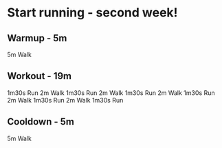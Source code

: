 # Start running - second week!

## Warmup - 5m

5m Walk

## Workout - 19m

1m30s Run
2m Walk
1m30s Run
2m Walk
1m30s Run
2m Walk
1m30s Run
2m Walk
1m30s Run
2m Walk
1m30s Run

## Cooldown - 5m

5m Walk